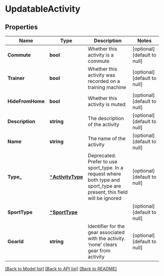 # UpdatableActivity

## Properties
Name | Type | Description | Notes
------------ | ------------- | ------------- | -------------
**Commute** | **bool** | Whether this activity is a commute | [optional] [default to null]
**Trainer** | **bool** | Whether this activity was recorded on a training machine | [optional] [default to null]
**HideFromHome** | **bool** | Whether this activity is muted | [optional] [default to null]
**Description** | **string** | The description of the activity | [optional] [default to null]
**Name** | **string** | The name of the activity | [optional] [default to null]
**Type_** | [***ActivityType**](ActivityType.md) | Deprecated. Prefer to use sport_type. In a request where both type and sport_type are present, this field will be ignored | [optional] [default to null]
**SportType** | [***SportType**](SportType.md) |  | [optional] [default to null]
**GearId** | **string** | Identifier for the gear associated with the activity. ‘none’ clears gear from activity | [optional] [default to null]

[[Back to Model list]](../README.md#documentation-for-models) [[Back to API list]](../README.md#documentation-for-api-endpoints) [[Back to README]](../README.md)

